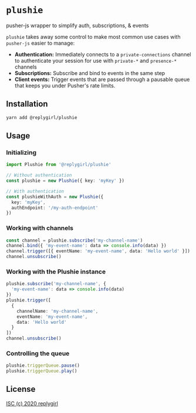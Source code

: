 # `plushie`

pusher-js wrapper to simplify auth, subscriptions, & events

`plushie` takes away some control to make most common use cases with `pusher-js` easier to manage:

- **Authentication:** Immediately connects to a `private-connections` channel to authenticate your session for use with `private-*` and `presence-*` channels
- **Subscriptions:** Subscribe and bind to events in the same step
- **Client events:** Trigger events that are passed through a pausable queue that keeps you under Pusher's rate limits.

## Installation

```bash
yarn add @replygirl/plushie
```

## Usage

### Initializing

```ts
import Plushie from '@replygirl/plushie'

// Without authentication
const plushie = new Plushie({ key: 'myKey' })

// With authentication
const plushieWithAuth = new Plushie({
  key: 'myKey',
  authEndpoint: '/my-auth-endpoint'
})
```

### Working with channels

```ts
const channel = plushie.subscribe('my-channel-name')
channel.bind({ 'my-event-name': data => console.info(data) })
channel.trigger([{ eventName: 'my-event-name', data: 'Hello world' }])
channel.unsubscribe()
```

### Working with the Plushie instance

```ts
plushie.subscribe('my-channel-name', {
  'my-event-name': data => console.info(data)
})
plushie.trigger([
  {
    channelName: 'my-channel-name',
    eventName: 'my-event-name',
    data: 'Hello world'
  }
])
channel.unsubscribe()
```

### Controlling the queue

```ts
plushie.triggerQueue.pause()
plushie.triggerQueue.play()
```

## License

[ISC (c) 2020 replygirl](https://github.com/replygirl/tc/blob/main/LICENSE.md)
